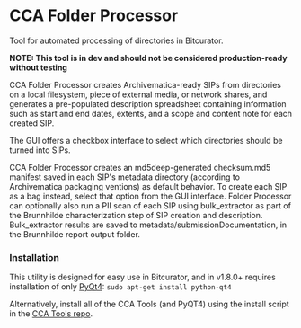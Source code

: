 # CCA Folder Processor  

Tool for automated processing of directories in Bitcurator.  

**NOTE: This tool is in dev and should not be considered production-ready without testing**

CCA Folder Processor creates Archivematica-ready SIPs from directories on a local filesystem, piece of external media, or network shares, and generates a pre-populated description spreadsheet containing information such as start and end dates, extents, and a scope and content note for each created SIP.

The GUI offers a checkbox interface to select which directories should be turned into SIPs.

CCA Folder Processor creates an md5deep-generated checksum.md5 manifest saved in each SIP's metadata directory (according to Archivematica packaging ventions) as default behavior. To create each SIP as a bag instead, select that option from the GUI interface. Folder Processor can optionally also run a PII scan of each SIP using bulk_extractor as part of the Brunnhilde characterization step of SIP creation and description. Bulk_extractor results are saved to metadata/submissionDocumentation, in the Brunnhilde report output folder.  

### Installation  

This utility is designed for easy use in Bitcurator, and in v1.8.0+ requires installation of only [PyQt4](https://www.riverbankcomputing.com/software/pyqt/download): 
`sudo apt-get install python-qt4`  

Alternatively, install all of the CCA Tools (and PyQT4) using the install script in the [CCA Tools repo](https://github.com/timothyryanwalsh/cca-tools).  
